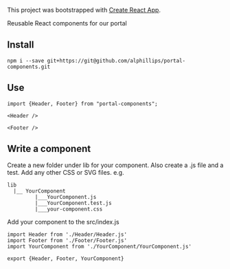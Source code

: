 This project was bootstrapped with [Create React App](https://github.com/facebook/create-react-app).

Reusable React components for our portal

## Install
```
npm i --save git+https://git@github.com/alphillips/portal-components.git
```

## Use
```
import {Header, Footer} from "portal-components";

<Header />

<Footer />
```


## Write a component
Create a new folder under lib for your component. Also create a .js file and a test.
Add any other CSS or SVG files.
e.g.
```
lib
  |__ YourComponent
         |___YourComponent.js
         |___YourComponent.test.js
         |___your-component.css
```

Add your component to the src/index.js
```
import Header from './Header/Header.js'
import Footer from './Footer/Footer.js'
import YourComponent from './YourComponent/YourComponent.js'

export {Header, Footer, YourComponent}
```
